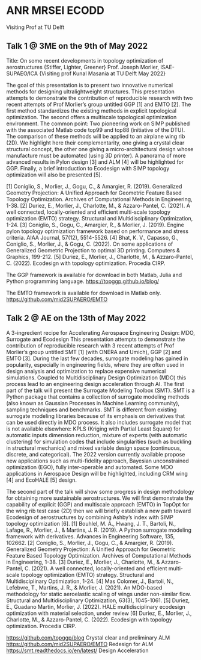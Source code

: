 # ANR MRSEI ECODD
Visiting Prof at TU Delft

## Talk 1 @ 3ME on the 9th of May 2022
Title: On some recent developments in topology optimization of aerostructures {Stiffer, Lighter, Greener}
Prof. Joseph Morlier, ISAE-SUPAEO/ICA {Visiting prof Kunal Masania at TU Delft May 2022}

The goal of this presentation is to present two innovative numerical methods for designing ultralightweight structures.
This presentation attempts to demonstrate the contribution of reproducible research with two recent attempts of Prof Morlier’s group untitled GGP [1] and EMTO [2]. The first method standardizes the existing methods in explicit topological optimization. The second offers a multiscale topological optimization environment. The common point: Two pioneering work on SIMP published with the associated Matlab code top99 and top88 (initiative of the DTU). The comparison of these methods will be applied to an airplane wing rib (2D). We highlight here their complementarity, one giving a crystal clear structural concept, the other one giving a micro-architectural design whose manufacture must be automated (using 3D printer). A panorama of more advanced results in Pylon design [3] and ALM [4] will be highlighted for GGP. Finally, a brief introduction to Ecodesign with SIMP topology optimization will also be presented [5].


[1] Coniglio, S., Morlier, J., Gogu, C., & Amargier, R. (2019). Generalized Geometry Projection: A Unified Approach for Geometric Feature Based Topology Optimization. Archives of Computational Methods in Engineering, 1-38.
[2] Duriez, E., Morlier, J., Charlotte, M., & Azzaro-Pantel, C. (2021). A well connected, locally-oriented and efficient multi-scale topology optimization (EMTO) strategy. Structural and Multidisciplinary Optimization, 1-24.
[3] Coniglio, S., Gogu, C., Amargier, R., & Morlier, J. (2019). Engine pylon topology optimization framework based on performance and stress criteria. AIAA Journal, 57(12), 5514-5526.
[4] Bhat, K. V., Capasso, G., Coniglio, S., Morlier, J., & Gogu, C. (2022). On some applications of Generalized Geometric Projection to optimal 3D printing. Computers & Graphics, 199-212.
[5] Duriez, E., Morlier, J., Charlotte, M., & Azzaro-Pantel, C. (2022). Ecodesign with topology optimization. Procedia CIRP.


The GGP framework is available for download in both Matlab, Julia and Python programming language.
 https://topggp.github.io/blog/

The EMTO framework is available for download in Matlab only.
https://github.com/mid2SUPAERO/EMTO



## Talk 2 @ AE on the 13th of May 2022

A 3-ingredient recipe for Accelerating Aerospace Engineering Design: MDO, Surrogate and Ecodesign
This presentation attempts to demonstrate the contribution of reproducible research with 3 recent attempts of Prof Morlier’s group untitled SMT [1] (with ONERA and Umich), GGP [2] and EMTO [3].
During the last few decades, surrogate modeling has gained in popularity, especially in engineering fields, where they are often used in design analysis and optimization to replace expensive numerical simulations. Coupled to Multidisciplinary Design Optimization (MDO) this process lead to an engineering design acceleration through AI.
The first part of the talk will present the Surrogate Modeling Toolbox (SMT). SMT is a Python package that contains a collection of surrogate modeling methods (also known as Gaussian Processes in Machine Learning community), sampling techniques and benchmarks. SMT is different from existing surrogate modeling libraries because of its emphasis on derivatives that can be used directly in MDO process. It also includes surrogate model that is not available elsewhere: KPLS (Kriging with Partial Least Square) for automatic inputs dimension reduction, mixture of experts (with automatic clustering) for simulation codes that include singularities (such as buckling in structural mechanics) and mixed variable design space (continuous, discrete, and categorical). The 2022 version currently available propose new applications such as multi-fidelity approach, Bayesian unconstrained optimization (EGO), fully inter-operable and automated. Some MDO applications in Aerospace Design will be highlighted, including CRM wing [4] and EcoHALE [5] design.

The second part of the talk will show some progress in design methodology for obtaining more sustainable aerostructures. We will first demonstrate the capability of explicit (GGP) and multiscale approach (EMTO) in TopOpt for the wing rib test case (2D) then we will briefly establish a new path toward Ecodesign of aerostructures by combining Ashby’s index with SIMP topology optimization [6].
[1] Bouhlel, M. A., Hwang, J. T., Bartoli, N., Lafage, R., Morlier, J., & Martins, J. R. (2019). A Python surrogate modeling framework with derivatives. Advances in Engineering Software, 135, 102662.
[2] Coniglio, S., Morlier, J., Gogu, C., & Amargier, R. (2019). Generalized Geometry Projection: A Unified Approach for Geometric Feature Based Topology Optimization. Archives of Computational Methods in Engineering, 1-38.
[3] Duriez, E., Morlier, J., Charlotte, M., & Azzaro-Pantel, C. (2021). A well connected, locally-oriented and efficient multi-scale topology optimization (EMTO) strategy. Structural and Multidisciplinary Optimization, 1-24.
[4] Mas Colomer, J., Bartoli, N., Lefebvre, T., Martins, J. R., & Morlier, J. (2021). An MDO-based methodology for static aeroelastic scaling of wings under non-similar flow. Structural and Multidisciplinary Optimization, 63(3), 1045-1061.
[5] Duriez, E., Guadano Martin, Morlier, J. (2022). HALE multidisciplinary ecodesign optimization with material selection, under review
[6] Duriez, E., Morlier, J., Charlotte, M., & Azzaro-Pantel, C. (2022). Ecodesign with topology optimization. Procedia CIRP.



https://github.com/topggp/blog
Crystal clear and preliminary ALM
https://github.com/mid2SUPAERO/EMTO
Redesign for ALM
https://smt.readthedocs.io/en/latest/
Design Acceleration



